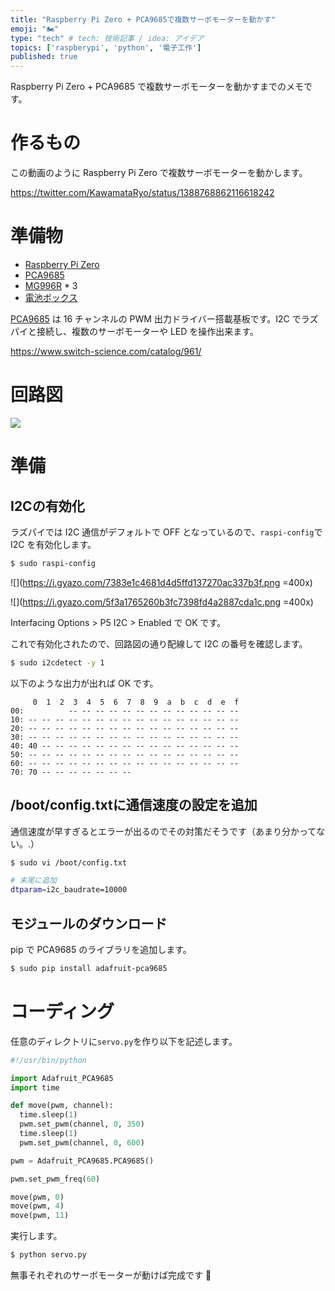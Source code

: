 ```yaml
---
title: "Raspberry Pi Zero + PCA9685で複数サーボモーターを動かす"
emoji: "🏍"
type: "tech" # tech: 技術記事 / idea: アイデア
topics: ['raspberypi', 'python', '電子工作']
published: true
---
```


Raspberry Pi Zero + PCA9685 で複数サーボモーターを動かすまでのメモです。

# 作るもの

この動画のように Raspberry Pi Zero で複数サーボモーターを動かします。

https://twitter.com/KawamataRyo/status/1388768862116618242

# 準備物

- [Raspberry Pi Zero](https://www.switch-science.com/catalog/3200/)
- [PCA9685](https://www.switch-science.com/catalog/961/)
- [MG996R](https://akizukidenshi.com/catalog/g/gM-12534/) * 3
- [電池ボックス](https://akizukidenshi.com/catalog/g/gP-04103/)

[PCA9685](https://www.switch-science.com/catalog/961/) は 16 チャンネルの PWM 出力ドライバー搭載基板です。I2C でラズパイと接続し、複数のサーボモーターや LED を操作出来ます。

https://www.switch-science.com/catalog/961/

# 回路図

![](https://i.gyazo.com/286aec57fbdb0addc6bccfbfd2946f63.jpg)

# 準備

## I2Cの有効化

ラズパイでは I2C 通信がデフォルトで OFF となっているので、`raspi-config`で I2C を有効化します。

```bash
$ sudo raspi-config
```

![](https://i.gyazo.com/7383e1c4681d4d5ffd137270ac337b3f.png =400x)

![](https://i.gyazo.com/5f3a1765260b3fc7398fd4a2887cda1c.png =400x)

Interfacing Options > P5 I2C > Enabled で OK です。

これで有効化されたので、回路図の通り配線して I2C の番号を確認します。

```bash
$ sudo i2cdetect -y 1
```

以下のような出力が出れば OK です。

```
     0  1  2  3  4  5  6  7  8  9  a  b  c  d  e  f
00:          -- -- -- -- -- -- -- -- -- -- -- -- --
10: -- -- -- -- -- -- -- -- -- -- -- -- -- -- -- --
20: -- -- -- -- -- -- -- -- -- -- -- -- -- -- -- --
30: -- -- -- -- -- -- -- -- -- -- -- -- -- -- -- --
40: 40 -- -- -- -- -- -- -- -- -- -- -- -- -- -- --
50: -- -- -- -- -- -- -- -- -- -- -- -- -- -- -- --
60: -- -- -- -- -- -- -- -- -- -- -- -- -- -- -- --
70: 70 -- -- -- -- -- -- --
```

## /boot/config.txtに通信速度の設定を追加
通信速度が早すぎるとエラーが出るのでその対策だそうです（あまり分かってない。.）

```bash
$ sudo vi /boot/config.txt
```

```bash
# 末尾に追加
dtparam=i2c_baudrate=10000
```

## モジュールのダウンロード

pip で PCA9685 のライブラリを追加します。

```bash
$ sudo pip install adafruit-pca9685
```



# コーディング

任意のディレクトリに`servo.py`を作り以下を記述します。

```python:servo.py
#!/usr/bin/python

import Adafruit_PCA9685
import time

def move(pwm, channel):
  time.sleep(1)
  pwm.set_pwm(channel, 0, 350)
  time.sleep(1)
  pwm.set_pwm(channel, 0, 600)

pwm = Adafruit_PCA9685.PCA9685()

pwm.set_pwm_freq(60)

move(pwm, 0)
move(pwm, 4)
move(pwm, 11)
```

実行します。

```bash
$ python servo.py
```

無事それぞれのサーボモーターが動けば完成です 🎉
